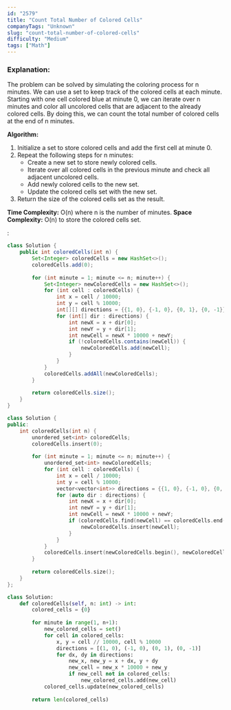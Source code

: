 ```yaml
---
id: "2579"
title: "Count Total Number of Colored Cells"
companyTags: "Unknown"
slug: "count-total-number-of-colored-cells"
difficulty: "Medium"
tags: ["Math"]
---
```


### Explanation:
The problem can be solved by simulating the coloring process for n minutes. We can use a set to keep track of the colored cells at each minute. Starting with one cell colored blue at minute 0, we can iterate over n minutes and color all uncolored cells that are adjacent to the already colored cells. By doing this, we can count the total number of colored cells at the end of n minutes.

**Algorithm:**
1. Initialize a set to store colored cells and add the first cell at minute 0.
2. Repeat the following steps for n minutes:
   - Create a new set to store newly colored cells.
   - Iterate over all colored cells in the previous minute and check all adjacent uncolored cells.
   - Add newly colored cells to the new set.
   - Update the colored cells set with the new set.
3. Return the size of the colored cells set as the result.

**Time Complexity:** O(n) where n is the number of minutes.
**Space Complexity:** O(n) to store the colored cells set.

:

```java
class Solution {
    public int coloredCells(int n) {
        Set<Integer> coloredCells = new HashSet<>();
        coloredCells.add(0);
        
        for (int minute = 1; minute <= n; minute++) {
            Set<Integer> newColoredCells = new HashSet<>();
            for (int cell : coloredCells) {
                int x = cell / 10000;
                int y = cell % 10000;
                int[][] directions = {{1, 0}, {-1, 0}, {0, 1}, {0, -1}};
                for (int[] dir : directions) {
                    int newX = x + dir[0];
                    int newY = y + dir[1];
                    int newCell = newX * 10000 + newY;
                    if (!coloredCells.contains(newCell)) {
                        newColoredCells.add(newCell);
                    }
                }
            }
            coloredCells.addAll(newColoredCells);
        }
        
        return coloredCells.size();
    }
}
```

```cpp
class Solution {
public:
    int coloredCells(int n) {
        unordered_set<int> coloredCells;
        coloredCells.insert(0);
        
        for (int minute = 1; minute <= n; minute++) {
            unordered_set<int> newColoredCells;
            for (int cell : coloredCells) {
                int x = cell / 10000;
                int y = cell % 10000;
                vector<vector<int>> directions = {{1, 0}, {-1, 0}, {0, 1}, {0, -1}};
                for (auto dir : directions) {
                    int newX = x + dir[0];
                    int newY = y + dir[1];
                    int newCell = newX * 10000 + newY;
                    if (coloredCells.find(newCell) == coloredCells.end()) {
                        newColoredCells.insert(newCell);
                    }
                }
            }
            coloredCells.insert(newColoredCells.begin(), newColoredCells.end());
        }
        
        return coloredCells.size();
    }
};
```

```python
class Solution:
    def coloredCells(self, n: int) -> int:
        colored_cells = {0}
        
        for minute in range(1, n+1):
            new_colored_cells = set()
            for cell in colored_cells:
                x, y = cell // 10000, cell % 10000
                directions = [(1, 0), (-1, 0), (0, 1), (0, -1)]
                for dx, dy in directions:
                    new_x, new_y = x + dx, y + dy
                    new_cell = new_x * 10000 + new_y
                    if new_cell not in colored_cells:
                        new_colored_cells.add(new_cell)
            colored_cells.update(new_colored_cells)
        
        return len(colored_cells)
```
